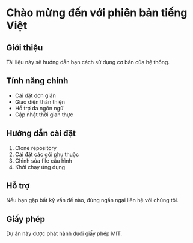 # Chào mừng đến với phiên bản tiếng Việt

## Giới thiệu
Tài liệu này sẽ hướng dẫn bạn cách sử dụng cơ bản của hệ thống.

## Tính năng chính
- Cài đặt đơn giản
- Giao diện thân thiện
- Hỗ trợ đa ngôn ngữ
- Cập nhật thời gian thực

## Hướng dẫn cài đặt
1. Clone repository
2. Cài đặt các gói phụ thuộc
3. Chỉnh sửa file cấu hình
4. Khởi chạy ứng dụng

## Hỗ trợ
Nếu bạn gặp bất kỳ vấn đề nào, đừng ngần ngại liên hệ với chúng tôi.

## Giấy phép
Dự án này được phát hành dưới giấy phép MIT.